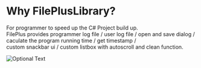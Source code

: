 # Why FilePlusLibrary?
For programmer to speed up the C# Project build up.  
FilePlus provides programmer log file / user log file / open and save dialog /  
caculate the program running time / get timestamp /  
custom snackbar ui / custom listbox with autoscroll and clean function.  

![Optional Text](https://github.com/harrypotter02/myimage/blob/291443b49fd8f6696ac8bc6ff7d640eee8d7c606/fileplus_demo.jpg)
